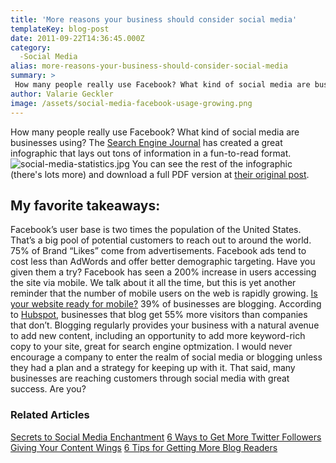 ```yaml
---
title: 'More reasons your business should consider social media'
templateKey: blog-post
date: 2011-09-22T14:36:45.000Z
category: 
  -Social Media
alias: more-reasons-your-business-should-consider-social-media
summary: > 
 How many people really use Facebook? What kind of social media are businesses using? The Search Engine Journal has created a great infographic that lays out tons of information in a fun-to-read format.
author: Valarie Geckler
image: /assets/social-media-facebook-usage-growing.png
---
```


How many people really use Facebook? What kind of social media are businesses using? The [Search Engine Journal](http://www.searchenginejournal.com/the-growth-of-social-media-an-infographic/32788/) has created a great infographic that lays out tons of information in a fun-to-read format. ![social-media-statistics.jpg](/assets/social-media-statistics.jpg) You can see the rest of the infographic (there's lots more) and download a full PDF version at [their original post](http://www.searchenginejournal.com/the-growth-of-social-media-an-infographic/32788/).

My favorite takeaways:
----------------------

Facebook’s user base is two times the population of the United States. That’s a big pool of potential customers to reach out to around the world. 75% of Brand “Likes” come from advertisements. Facebook ads tend to cost less than AdWords and offer better demographic targeting. Have you given them a try? Facebook has seen a 200% increase in users accessing the site via mobile. We talk about it all the time, but this is yet another reminder that the number of mobile users on the web is rapidly growing. [Is your website ready for mobile?](/insights/slaying-mobile-website-dragon-your-website-ready-mobile) 39% of businesses are blogging. According to [Hubspot](http://blog.hubspot.com/blog/tabid/6307/bid/5014/Study-Shows-Business-Blogging-Leads-to-55-More-Website-Visitors.aspx), businesses that blog get 55% more visitors than companies that don’t. Blogging regularly provides your business with a natural avenue to add new content, including an opportunity to add more keyword-rich copy to your site, great for search engine optmization. I would never encourage a company to enter the realm of social media or blogging unless they had a plan and a strategy for keeping up with it. That said, many businesses are reaching customers through social media with great success. Are you?  

### Related Articles  

[Secrets to Social Media Enchantment](/insights/secrets-social-media-enchantment) [6 Ways to Get More Twitter Followers](/insights/6-ways-get-more-twitter-followers) [Giving Your Content Wings](/insights/giving-your-content-wings-part-i) [6 Tips for Getting More Blog Readers](/insights/6-tips-getting-more-blog-readers)